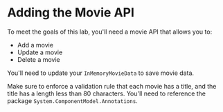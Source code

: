 # Adding the Movie API

To meet the goals of this lab, you'll need a movie API that allows you to:

- Add a movie
- Update a movie
- Delete a movie

You'll need to update your `InMemoryMovieData` to save movie data.

Make sure to enforce  a validation rule that each movie has a title, and the title has a length less than 80 characters. You'll need to reference the package `System.ComponentModel.Annotations`.
